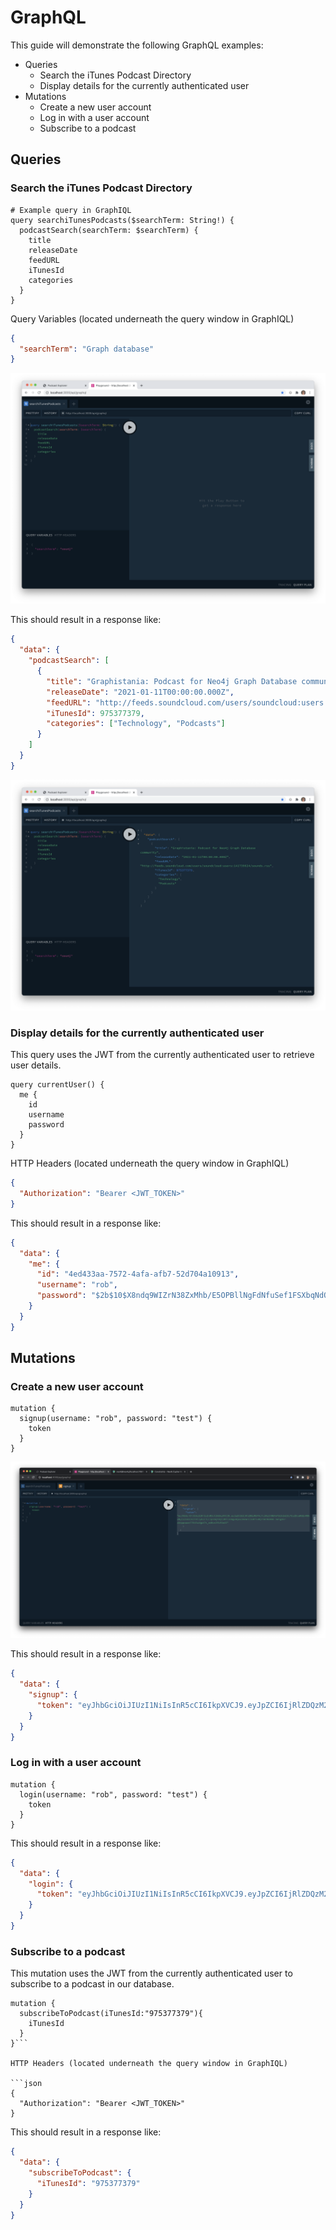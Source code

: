 # GraphQL

This guide will demonstrate the following GraphQL examples:

- Queries
  - Search the iTunes Podcast Directory
  - Display details for the currently authenticated user
- Mutations
  - Create a new user account
  - Log in with a user account
  - Subscribe to a podcast

## Queries

### Search the iTunes Podcast Directory

```gql
# Example query in GraphIQL
query searchiTunesPodcasts($searchTerm: String!) {
  podcastSearch(searchTerm: $searchTerm) {
    title
    releaseDate
    feedURL
    iTunesId
    categories
  }
}
```

Query Variables (located underneath the query window in GraphIQL)

```json
{
  "searchTerm": "Graph database"
}
```

![../app/__screenshots__/graphiql-example-query-search-itunes-podcasts-01.png](../app/__screenshots__/graphiql-example-query-search-itunes-podcasts-01.png)

This should result in a response like:

```json
{
  "data": {
    "podcastSearch": [
      {
        "title": "Graphistania: Podcast for Neo4j Graph Database community",
        "releaseDate": "2021-01-11T00:00:00.000Z",
        "feedURL": "http://feeds.soundcloud.com/users/soundcloud:users:141739624/sounds.rss",
        "iTunesId": 975377379,
        "categories": ["Technology", "Podcasts"]
      }
    ]
  }
}
```

![../app/__screenshots__/graphiql-example-query-search-itunes-podcasts-02.png](../app/__screenshots__/graphiql-example-query-search-itunes-podcasts-02.png)

### Display details for the currently authenticated user

This query uses the JWT from the currently authenticated user to retrieve user details.

```gql
query currentUser() {
  me {
    id
    username
    password
  }
}
```

HTTP Headers (located underneath the query window in GraphIQL)

```json
{
  "Authorization": "Bearer <JWT_TOKEN>"
}
```

This should result in a response like:

```json
{
  "data": {
    "me": {
      "id": "4ed433aa-7572-4afa-afb7-52d704a10913",
      "username": "rob",
      "password": "$2b$10$X8ndq9WIZrN38ZxMhb/E5OPBllNgFdNfuSef1FSXbqNdOezaxSmCS"
    }
  }
}
```

## Mutations

### Create a new user account

```gql
mutation {
  signup(username: "rob", password: "test") {
    token
  }
}
```

![../app/__screenshots__/graphiql-example-mutation-signup.png](../app/__screenshots__/graphiql-example-mutation-signup.png)

This should result in a response like:

```json
{
  "data": {
    "signup": {
      "token": "eyJhbGciOiJIUzI1NiIsInR5cCI6IkpXVCJ9.eyJpZCI6IjRlZDQzM2FhLTc1NzItNGFmYS1hZmI3LTUyZDcwNGExMDkxMyIsInVzZXIiOiJyb2IiLCJpYXQiOjE2MTI2ODgxNjAsImV4cCI6MTYxMjY5NTM2MH0.9AigzKr-xO4ppvwcn77S4IsAQpX7t_o4BvsIfLEGnAI"
    }
  }
}
```

### Log in with a user account

```gql
mutation {
  login(username: "rob", password: "test") {
    token
  }
}
```

This should result in a response like:

```json
{
  "data": {
    "login": {
      "token": "eyJhbGciOiJIUzI1NiIsInR5cCI6IkpXVCJ9.eyJpZCI6IjRlZDQzM2FhLTc1NzItNGFmYS1hZmI3LTUyZDcwNGExMDkxMyIsInVzZXJuYW1lIjoicm9iIiwiaWF0IjoxNjEyNjkwMzQ2LCJleHAiOjE2MTI2OTc1NDZ9.5kdh8mdDizb8a0no-b7wVO0XQhCiRypy3CCVj6RdzRs"
    }
  }
}
```

### Subscribe to a podcast

This mutation uses the JWT from the currently authenticated user to subscribe to a podcast in our database.

````gql
mutation {
  subscribeToPodcast(iTunesId:"975377379"){
    iTunesId
  }
}```

HTTP Headers (located underneath the query window in GraphIQL)

```json
{
  "Authorization": "Bearer <JWT_TOKEN>"
}
````

This should result in a response like:

```json
{
  "data": {
    "subscribeToPodcast": {
      "iTunesId": "975377379"
    }
  }
}
```
